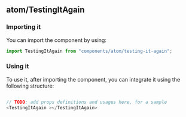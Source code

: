 ## atom/TestingItAgain

<!-- TODO: add a description here! -->

### Importing it

You can import the component by using:

```js
import TestingItAgain from "components/atom/testing-it-again";
```

### Using it

To use it, after importing the component, you can integrate it using the following structure:

```js

// TODO: add props definitions and usages here, for a sample
<TestingItAgain ></TestingItAgain>

```